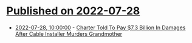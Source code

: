 # [Published on 2022-07-28](index.md)

* [2022-07-28, 10:00:00](https://yro.slashdot.org/story/22/07/27/2124200/charter-told-to-pay-73-billion-in-damages-after-cable-installer-murders-grandmother?utm_source=rss1.0mainlinkanon&utm_medium=feed) - [Charter Told To Pay $7.3 Billion In Damages After Cable Installer Murders Grandmother](https://yro.slashdot.org/story/22/07/27/2124200/charter-told-to-pay-73-billion-in-damages-after-cable-installer-murders-grandmother?utm_source=rss1.0mainlinkanon&utm_medium=feed)
